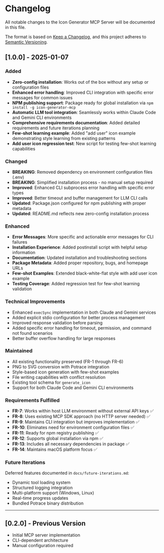 # Changelog

All notable changes to the Icon Generator MCP Server will be documented in this file.

The format is based on [Keep a Changelog](https://keepachangelog.com/en/1.0.0/),
and this project adheres to [Semantic Versioning](https://semver.org/spec/v2.0.0.html).

## [1.0.0] - 2025-01-07

### Added
- **Zero-config installation**: Works out of the box without any setup or configuration files
- **Enhanced error handling**: Improved CLI integration with specific error messages for common issues
- **NPM publishing support**: Package ready for global installation via `npm install -g icon-generator-mcp`
- **Automatic LLM tool integration**: Seamlessly works within Claude Code and Gemini CLI environments
- **Comprehensive requirements documentation**: Added detailed requirements and future iterations planning
- **Few-shot learning example**: Added "add user" icon example demonstrating style learning from existing patterns
- **Add user icon regression test**: New script for testing few-shot learning capabilities

### Changed
- **BREAKING**: Removed dependency on environment configuration files (.env)
- **BREAKING**: Simplified installation process - no manual setup required
- **Improved**: Enhanced CLI subprocess error handling with specific error types
- **Improved**: Better timeout and buffer management for LLM CLI calls
- **Updated**: Package.json configured for npm publishing with proper metadata
- **Updated**: README.md reflects new zero-config installation process

### Enhanced
- **Error Messages**: More specific and actionable error messages for CLI failures
- **Installation Experience**: Added postinstall script with helpful setup information
- **Documentation**: Updated installation and troubleshooting sections
- **Package Metadata**: Added proper repository, bugs, and homepage URLs
- **Few-shot Examples**: Extended black-white-flat style with add user icon example
- **Testing Coverage**: Added regression test for few-shot learning validation

### Technical Improvements
- Enhanced `execSync` implementation in both Claude and Gemini services
- Added explicit stdio configuration for better process management
- Improved response validation before parsing
- Added specific error handling for timeout, permission, and command not found scenarios
- Better buffer overflow handling for large responses

### Maintained
- All existing functionality preserved (FR-1 through FR-6)
- PNG to SVG conversion with Potrace integration
- Style-based icon generation with few-shot examples
- File writing capabilities with conflict resolution
- Existing tool schema for `generate_icon`
- Support for both Claude Code and Gemini CLI environments

### Requirements Fulfilled
- **FR-7**: Works within host LLM environment without external API keys ✅
- **FR-8**: Uses existing MCP SDK approach (no HTTP server needed) ✅
- **FR-9**: Maintains CLI integration but improves implementation ✅
- **FR-10**: Eliminates need for environment configuration files ✅
- **FR-11**: Ready for npm registry publishing ✅
- **FR-12**: Supports global installation via npm ✅
- **FR-13**: Includes all necessary dependencies in package ✅
- **FR-14**: Maintains macOS platform focus ✅

### Future Iterations
Deferred features documented in `docs/future-iterations.md`:
- Dynamic tool loading system
- Structured logging integration
- Multi-platform support (Windows, Linux)
- Real-time progress updates
- Bundled Potrace binary distribution

---

## [0.2.0] - Previous Version
- Initial MCP server implementation
- CLI-dependent architecture
- Manual configuration required